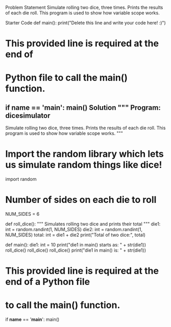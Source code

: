 Problem Statement
Simulate rolling two dice, three times. Prints the results of each die roll. This program is used to show how variable scope works.

Starter Code
def main():
    print("Delete this line and write your code here! :)")


# This provided line is required at the end of
# Python file to call the main() function.
if __name__ == '__main__':
    main()
Solution
"""
Program: dicesimulator
----------------------
Simulate rolling two dice, three times.  Prints
the results of each die roll.  This program is used
to show how variable scope works.
"""

# Import the random library which lets us simulate random things like dice!
import random

# Number of sides on each die to roll
NUM_SIDES = 6

def roll_dice():
    """
    Simulates rolling two dice and prints their total
    """
    die1: int = random.randint(1, NUM_SIDES)
    die2: int = random.randint(1, NUM_SIDES)
    total: int = die1 + die2
    print("Total of two dice:", total)

def main():
    die1: int = 10
    print("die1 in main() starts as: " + str(die1))
    roll_dice()
    roll_dice()
    roll_dice()
    print("die1 in main() is: " + str(die1))

# This provided line is required at the end of a Python file
# to call the main() function.
if __name__ == '__main__':
    main()
